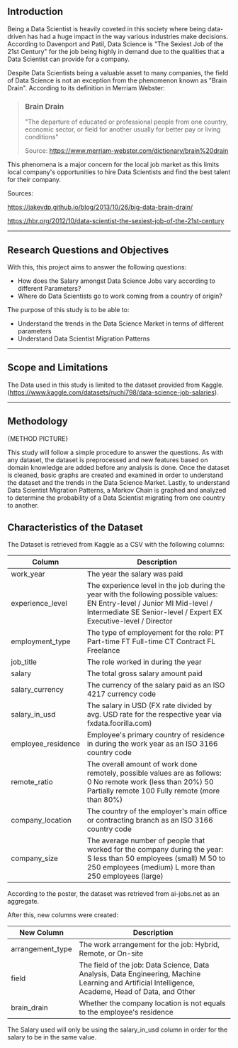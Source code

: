 ## Introduction

Being a Data Scientist is heavily coveted in this society where being data-driven has had a huge impact in the way various industries make decisions. According to Davenport and Patil, Data Science is "The Sexiest Job of the 21st Century" for the job being highly in demand due to the qualities that a Data Scientist can provide for a company. 

Despite Data Scientists being a valuable asset to many companies, the field of Data Science is not an exception from the phenomenon known as "Brain Drain". According to its definition in Merriam Webster:

> ### Brain Drain
> "The departure of educated or professional people from one country, economic sector, or field for another usually for better pay or living conditions"
>
> Source: https://www.merriam-webster.com/dictionary/brain%20drain


This phenomena is a major concern for the local job market as this limits local company's opportunities to hire Data Scientists and find the best talent for their company. 

Sources:

https://jakevdp.github.io/blog/2013/10/26/big-data-brain-drain/

https://hbr.org/2012/10/data-scientist-the-sexiest-job-of-the-21st-century

----

## Research Questions and Objectives

With this, this project aims to answer the following questions:

* How does the Salary amongst Data Science Jobs vary according to different Parameters?
* Where do Data Scientists go to work coming from a country of origin?


The purpose of this study is to be able to:

* Understand the trends in the Data Science Market in terms of different parameters
* Understand Data Scientist Migration Patterns
----

## Scope and Limitations

The Data used in this study is limited to the dataset provided from Kaggle. (https://www.kaggle.com/datasets/ruchi798/data-science-job-salaries). 


----

## Methodology

{METHOD PICTURE}

This study will follow a simple procedure to answer the questions. As with any dataset, the dataset is preprocessed and new features based on domain knowledge are added before any analysis is done. Once the dataset is cleaned, basic graphs are created and examined in order to understand the dataset and the trends in the Data Science Market. Lastly, to understand Data Scientist Migration Patterns, a Markov Chain is graphed and analyzed to determine the probability of a Data Scientist migrating from one country to another. 

## Characteristics of the Dataset

The Dataset is retrieved from Kaggle as a CSV with the following columns:

Column      | Description
-------     | -----------------
work_year   | The year the salary was paid
experience_level | The experience level in the job during the year with the following possible values: EN Entry-level / Junior MI Mid-level / Intermediate SE Senior-level / Expert EX Executive-level / Director
employment_type | The type of employement for the role: PT Part-time FT Full-time CT Contract FL Freelance
job_title | The role worked in during the year
salary | The total gross salary amount paid
salary_currency | The currency of the salary paid as an ISO 4217 currency code
salary_in_usd | The salary in USD (FX rate divided by avg. USD rate for the respective year via fxdata.foorilla.com)
employee_residence | Employee's primary country of residence in during the work year as an ISO 3166 country code
remote_ratio | The overall amount of work done remotely, possible values are as follows: 0 No remote work (less than 20%) 50 Partially remote 100 Fully remote (more than 80%)
company_location | The country of the employer's main office or contracting branch as an ISO 3166 country code
company_size | The average number of people that worked for the company during the year: S less than 50 employees (small) M 50 to 250 employees (medium) L more than 250 employees (large)

According to the poster, the dataset was retrieved from ai-jobs.net as an aggregate.


After this, new columns were created:

New Column      | Description
-------     | -----------------
arrangement_type | The work arrangement for the job: Hybrid, Remote, or On-site
field | The field of the job: Data Science, Data Analysis, Data Engineering, Machine Learning and Artificial Intelligence, Academe, Head of Data, and Other
brain_drain | Whether the company location is not equals to the employee's residence



The Salary used will only be using the salary_in_usd column in order for the salary to be in the same value.